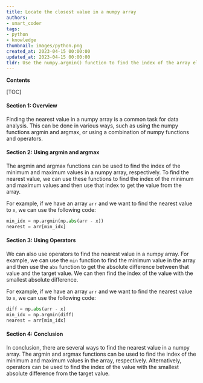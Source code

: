 ```yaml
---
title: Locate the closest value in a numpy array
authors:
- smart_coder
tags:
- python
- knowledge
thumbnail: images/python.png
created_at: 2023-04-15 00:00:00
updated_at: 2023-04-15 00:00:00
tldr: Use the numpy.argmin() function to find the index of the array element closest to a given value.
---
```


**Contents**

[TOC]

#### Section 1: Overview

Finding the nearest value in a numpy array is a common task for data analysis. This can be done in various ways, such as using the numpy functions argmin and argmax, or using a combination of numpy functions and operators.

#### Section 2: Using argmin and argmax

The argmin and argmax functions can be used to find the index of the minimum and maximum values in a numpy array, respectively. To find the nearest value, we can use these functions to find the index of the minimum and maximum values and then use that index to get the value from the array.

For example, if we have an array `arr` and we want to find the nearest value to `x`, we can use the following code:

```python
min_idx = np.argmin(np.abs(arr - x))
nearest = arr[min_idx]
```

#### Section 3: Using Operators

We can also use operators to find the nearest value in a numpy array. For example, we can use the `min` function to find the minimum value in the array and then use the `abs` function to get the absolute difference between that value and the target value. We can then find the index of the value with the smallest absolute difference.

For example, if we have an array `arr` and we want to find the nearest value to `x`, we can use the following code:

```python
diff = np.abs(arr - x)
min_idx = np.argmin(diff)
nearest = arr[min_idx]
```

#### Section 4: Conclusion

In conclusion, there are several ways to find the nearest value in a numpy array. The argmin and argmax functions can be used to find the index of the minimum and maximum values in the array, respectively. Alternatively, operators can be used to find the index of the value with the smallest absolute difference from the target value.
